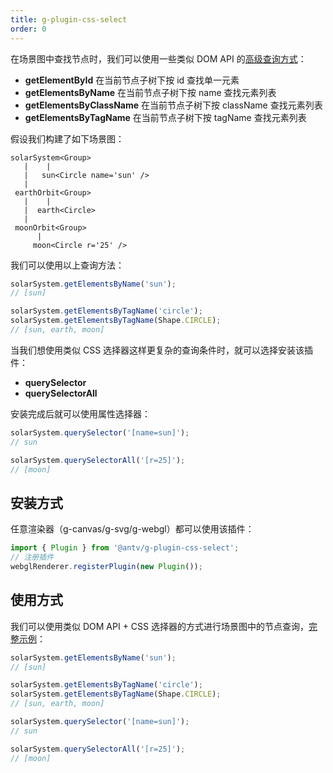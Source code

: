 ```yaml
---
title: g-plugin-css-select
order: 0
---
```


在场景图中查找节点时，我们可以使用一些类似 DOM API 的[高级查询方式](/zh/docs/api/basic/display-object#高级查询)：

-   **getElementById** 在当前节点子树下按 id 查找单一元素
-   **getElementsByName** 在当前节点子树下按 name 查找元素列表
-   **getElementsByClassName** 在当前节点子树下按 className 查找元素列表
-   **getElementsByTagName** 在当前节点子树下按 tagName 查找元素列表

假设我们构建了如下场景图：

```
solarSystem<Group>
   |    |
   |   sun<Circle name='sun' />
   |
 earthOrbit<Group>
   |    |
   |  earth<Circle>
   |
 moonOrbit<Group>
      |
     moon<Circle r='25' />
```

我们可以使用以上查询方法：

```javascript
solarSystem.getElementsByName('sun');
// [sun]

solarSystem.getElementsByTagName('circle');
solarSystem.getElementsByTagName(Shape.CIRCLE);
// [sun, earth, moon]
```

当我们想使用类似 CSS 选择器这样更复杂的查询条件时，就可以选择安装该插件：

-   **querySelector**
-   **querySelectorAll**

安装完成后就可以使用属性选择器：

```js
solarSystem.querySelector('[name=sun]');
// sun

solarSystem.querySelectorAll('[r=25]');
// [moon]
```

## 安装方式

任意渲染器（g-canvas/g-svg/g-webgl）都可以使用该插件：

```js
import { Plugin } from '@antv/g-plugin-css-select';
// 注册插件
webglRenderer.registerPlugin(new Plugin());
```

## 使用方式

我们可以使用类似 DOM API + CSS 选择器的方式进行场景图中的节点查询，[完整示例](/zh/examples/plugins#css-select)：

```javascript
solarSystem.getElementsByName('sun');
// [sun]

solarSystem.getElementsByTagName('circle');
solarSystem.getElementsByTagName(Shape.CIRCLE);
// [sun, earth, moon]

solarSystem.querySelector('[name=sun]');
// sun

solarSystem.querySelectorAll('[r=25]');
// [moon]
```

<!-- <playground path='examples/plugins/demo/css-select.js' rid='container'></playground> -->
